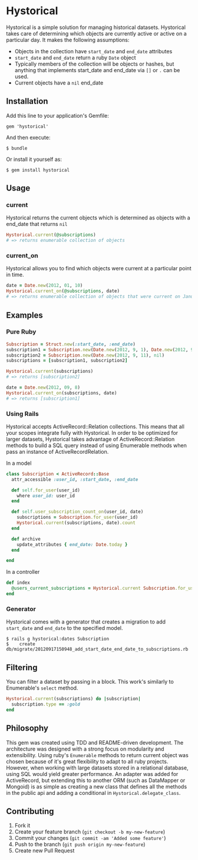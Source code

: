 # Hystorical

Hystorical is a simple solution for managing historical datasets. Hystorical takes care of determining which objects are currently active or active on a particular day. It makes the following assumptions:

* Objects in the collection have `start_date` and `end_date` attributes
* `start_date` and `end_date` return a ruby `Date` object
* Typically members of the collection will be objects or hashes, but anything that implements start_date and end_date via `[]` or `.` can be used.
* Current objects have a `nil` end_date

## Installation

Add this line to your application's Gemfile:

    gem 'hystorical'

And then execute:

    $ bundle

Or install it yourself as:

    $ gem install hystorical

## Usage

### current
Hystorical returns the current objects which is determined as objects with a end_date that returns `nil`
```ruby
Hystorical.current(@subscriptions)
# => returns enumerable collection of objects
```

### current_on

Hystorical allows you to find which objects were current at a particular point in time.

```ruby
date = Date.new(2012, 01, 10)
Hystorical.current_on(@subscriptions, date)
# => returns enumerable collection of objects that were current on January 10th
```


## Examples

### Pure Ruby

```ruby
Subscription = Struct.new(:start_date, :end_date)
subscription1 = Subscription.new(Date.new(2012, 9, 1), Date.new(2012, 9, 10))
subscription2 = Subscription.new(Date.new(2012, 9, 11), nil)
subscriptions = [subscription1, subscription2]

Hystorical.current(subscriptions)
# => returns [subscription2]

date = Date.new(2012, 09, 8)
Hystorical.current_on(subscriptions, date)
# => returns [subscription1]
```

### Using Rails

Hystorical accepts ActiveRecord::Relation collections. This means that all your scopes integrate fully with Hystorical. In order to be optimized for larger datasets, Hystorical takes advantage of ActiveRecord::Relation methods to build a SQL query instead of using Enumerable methods when pass an instance of ActiveRecordRelation.

In a model
```ruby
class Subscription < ActiveRecord::Base
  attr_accessible :user_id, :start_date, :end_date

  def self.for_user(user_id)
    where user_id: user_id
  end

  def self.user_subscription_count_on(user_id, date)
    subscriptions = Subscription.for_user(user_id)
    Hystorical.current(subscriptions, date).count
  end

  def archive
    update_attributes { end_date: Date.today }
  end

end
```

In a controller
```ruby
def index
  @users_current_subscriptions = Hystorical.current Subscription.for_user(params[:user_id])
end
```

### Generator
Hystorical comes with a generator that creates a migration to add `start_date` and `end_date` to the specified model.

```
$ rails g hystorical:dates Subscription
$    create  db/migrate/20120917150948_add_start_date_end_date_to_subscriptions.rb
```

## Filtering

You can filter a dataset by passing in a block. This work's similarly to Enumerable's `select` method.

```ruby
Hystorical.current(subscriptions) do |subscription|
  subscription.type == :gold
end
```

## Philosophy
This gem was created using TDD and README-driven development. The architecture was designed with a strong focus on modularity and extensibility. Using ruby's `Enumerable` methods to return current object was chosen because of it's great flexibility to adapt to all ruby projects. However, when working with large datasets stored in a relational database, using SQL would yield greater performance. An adapter was added for ActiveRecord, but extending this to another ORM (such as DataMapper or Mongoid) is as simple as creating a new class that defines all the methods in the public api and adding a conditional in `Hystorical.delegate_class`.


## Contributing

1. Fork it
2. Create your feature branch (`git checkout -b my-new-feature`)
3. Commit your changes (`git commit -am 'Added some feature'`)
4. Push to the branch (`git push origin my-new-feature`)
5. Create new Pull Request
